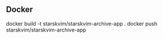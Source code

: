 ## Docker

docker build -t starskvim/starskvim-archive-app .
docker push starskvim/starskvim-archive-app
